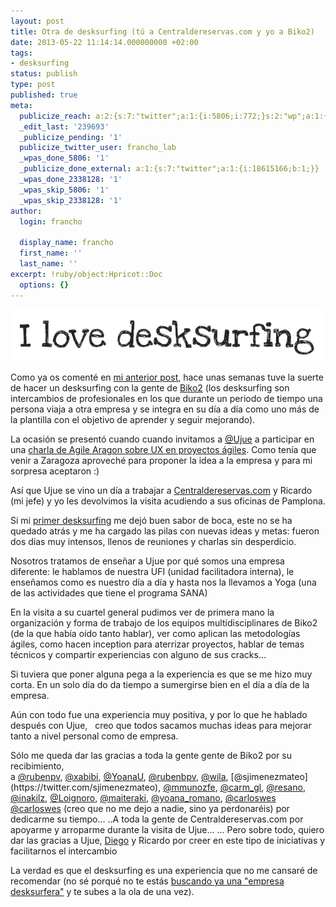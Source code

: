 ```yaml
---
layout: post
title: Otra de desksurfing (tú a Centraldereservas.com y yo a Biko2)
date: 2013-05-22 11:14:14.000000000 +02:00
tags:
- desksurfing
status: publish
type: post
published: true
meta:
  publicize_reach: a:2:{s:7:"twitter";a:1:{i:5806;i:772;}s:2:"wp";a:1:{i:0;i:26;}}
  _edit_last: '239693'
  _publicize_pending: '1'
  publicize_twitter_user: francho_lab
  _wpas_done_5806: '1'
  _publicize_done_external: a:1:{s:7:"twitter";a:1:{i:18615166;b:1;}}
  _wpas_done_2338128: '1'
  _wpas_skip_5806: '1'
  _wpas_skip_2338128: '1'
author:
  login: francho

  display_name: francho
  first_name: ''
  last_name: ''
excerpt: !ruby/object:Hpricot::Doc
  options: {}
---
```

![i_love_desksurfing](/assets/i_love_desksurfing.png)

Como ya os comenté en [mi anterior post](/2013/04/17/un-trimestre-movidito/), hace unas semanas tuve la suerte de hacer un desksurfing con la gente de [Biko2](http://biko2.com) (los desksurfing son intercambios de profesionales en los que durante un periodo de tiempo una persona viaja a otra empresa y se integra en su día a día como uno más de la plantilla con el objetivo de aprender y seguir mejorando).

La ocasión se presentó cuando cuando invitamos a [@Ujue](https://twitter.com/ujue) a participar en una [charla de Agile Aragon sobre UX en proyectos ágiles](http://agile-aragon.org/2013/03/15/evento-experiencia-de-usuario-y-proyectos-agiles/). Como tenía que venir a Zaragoza aproveché para proponer la idea a la empresa y para mi sorpresa aceptaron :)

Así que Ujue se vino un día a trabajar a [Centraldereservas.com](http://centraldereservas.com) y Ricardo (mi jefe) y yo les devolvimos la visita acudiendo a sus oficinas de Pamplona.

Si mi [primer desksurfing](/2011/07/26/una-de-desksurfing-tu-a-pocketwidget-y-yo-a-frogtek/) me dejó buen sabor de boca, este no se ha quedado atrás y me ha cargado las pilas con nuevas ideas y metas: fueron dos días muy intensos, llenos de reuniones y charlas sin desperdicio.

Nosotros tratamos de enseñar a Ujue por qué somos una empresa diferente: le hablamos de nuestra UFI (unidad facilitadora interna), le enseñamos como es nuestro día a día y hasta nos la llevamos a Yoga (una de las actividades que tiene el programa SANA)

En la visita a su cuartel general pudimos ver de primera mano la organización y forma de trabajo de los equipos multidisciplinares de Biko2 (de la que había oído tanto hablar), ver como aplican las metodologías ágiles, como hacen inception para aterrizar proyectos, hablar de temas técnicos y compartir experiencias con alguno de sus cracks...

Si tuviera que poner alguna pega a la experiencia es que se me hizo muy corta. En un solo día do da tiempo a sumergirse bien en el día a día de la empresa.

Aún con todo fue una experiencia muy positiva, y por lo que he hablado después con Ujue,   creo que todos sacamos muchas ideas para mejorar tanto a nivel personal como de empresa.

Sólo me queda dar las gracias a toda la gente gente de Biko2 por su recibimiento, a [@rubenpv](https://twitter.com/rubenbpv), [@xabibi](https://twitter.com/xabibi), [@YoanaU](https://twitter.com/YoanaU), [@rubenbpv](https://twitter.com/rubenbpv), [@wila](https://twitter.com/wila_), [@sjimenezmateo](https://twitter.com/sjimenezmateo), [@mmunozfe](https://twitter.com/mmunozfe), [@carm_gl](https://twitter.com/carm_gl), [@resano](https://twitter.com/resano), [@inakilz](https://twitter.com/inakilz), [@Loignoro](https://twitter.com/Loignoro), [@maiteraki](https://twitter.com/maiteraki), [@yoana_romano](https://twitter.com/yoana_romano), [@carloswes](https://twitter.com/carloswes)
[@carloswes](https://twitter.com/carloswes) (creo que no me dejo a nadie, sino ya perdonaréis) por dedicarme su tiempo...
..A toda la gente de Centraldereservas.com por apoyarme y arroparme durante la visita de Ujue...
... Pero sobre todo, quiero dar las gracias a Ujue, [Diego](https://twitter.com/diegocenzano) y Ricardo por creer en este tipo de iniciativas y facilitarnos el intercambio

La verdad es que el desksurfing es una experiencia que no me cansaré de recomendar (no sé porqué no te estás [buscando ya una "empresa desksurfera"](http://www.desk-surfing.org/) y te subes a la ola de una vez).
